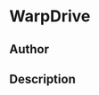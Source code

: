 # WarpDrive

## Author

<!-- Insert Your Name Here -->

## Description

<!-- Describe your example here -->
